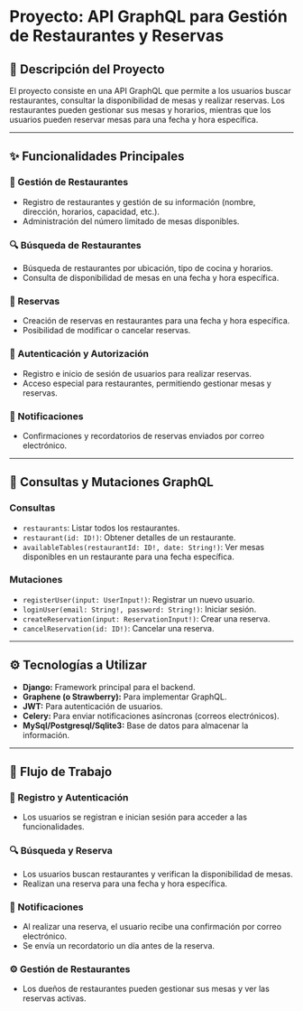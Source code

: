 # Proyecto: API GraphQL para Gestión de Restaurantes y Reservas

## 📜 Descripción del Proyecto
El proyecto consiste en una API GraphQL que permite a los usuarios buscar restaurantes, consultar la disponibilidad de mesas y realizar reservas. Los restaurantes pueden gestionar sus mesas y horarios, mientras que los usuarios pueden reservar mesas para una fecha y hora específica.

---

## ✨ Funcionalidades Principales

### 🏢 Gestión de Restaurantes
- Registro de restaurantes y gestión de su información (nombre, dirección, horarios, capacidad, etc.).
- Administración del número limitado de mesas disponibles.

### 🔍 Búsqueda de Restaurantes
- Búsqueda de restaurantes por ubicación, tipo de cocina y horarios.
- Consulta de disponibilidad de mesas en una fecha y hora específica.

### 📅 Reservas
- Creación de reservas en restaurantes para una fecha y hora específica.
- Posibilidad de modificar o cancelar reservas.

### 🔐 Autenticación y Autorización
- Registro e inicio de sesión de usuarios para realizar reservas.
- Acceso especial para restaurantes, permitiendo gestionar mesas y reservas.

### 🔔 Notificaciones
- Confirmaciones y recordatorios de reservas enviados por correo electrónico.

---

## 🔧 Consultas y Mutaciones GraphQL

### Consultas
- `restaurants`: Listar todos los restaurantes.
- `restaurant(id: ID!)`: Obtener detalles de un restaurante.
- `availableTables(restaurantId: ID!, date: String!)`: Ver mesas disponibles en un restaurante para una fecha específica.

### Mutaciones
- `registerUser(input: UserInput!)`: Registrar un nuevo usuario.
- `loginUser(email: String!, password: String!)`: Iniciar sesión.
- `createReservation(input: ReservationInput!)`: Crear una reserva.
- `cancelReservation(id: ID!)`: Cancelar una reserva.

---

## ⚙️ Tecnologías a Utilizar
- **Django:** Framework principal para el backend.
- **Graphene (o Strawberry):** Para implementar GraphQL.
- **JWT:** Para autenticación de usuarios.
- **Celery:** Para enviar notificaciones asíncronas (correos electrónicos).
- **MySql/Postgresql/Sqlite3:** Base de datos para almacenar la información.


---

## 🔄 Flujo de Trabajo

### 📲 Registro y Autenticación
- Los usuarios se registran e inician sesión para acceder a las funcionalidades.

### 🔍 Búsqueda y Reserva
- Los usuarios buscan restaurantes y verifican la disponibilidad de mesas.
- Realizan una reserva para una fecha y hora específica.

### 📧 Notificaciones
- Al realizar una reserva, el usuario recibe una confirmación por correo electrónico.
- Se envía un recordatorio un día antes de la reserva.

### ⚙️ Gestión de Restaurantes
- Los dueños de restaurantes pueden gestionar sus mesas y ver las reservas activas.
